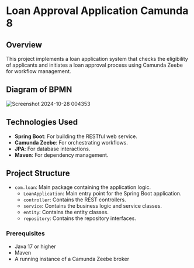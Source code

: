 # Loan Approval Application Camunda 8

## Overview
This project implements a loan application system that checks the eligibility of applicants and initiates a loan approval process using Camunda Zeebe for workflow management.

## Diagram of BPMN
![Screenshot 2024-10-28 004353](https://github.com/user-attachments/assets/b25575a8-f49b-4940-abc5-aea3a2dc6e83)

## Technologies Used
- **Spring Boot**: For building the RESTful web service.
- **Camunda Zeebe**: For orchestrating workflows.
- **JPA**: For database interactions.
- **Maven**: For dependency management.

## Project Structure
- `com.loan`: Main package containing the application logic.
  - `LoanApplication`: Main entry point for the Spring Boot application.
  - `controller`: Contains the REST controllers.
  - `service`: Contains the business logic and service classes.
  - `entity`: Contains the entity classes.
  - `repository`: Contains the repository interfaces.

### Prerequisites
- Java 17 or higher
- Maven
- A running instance of a Camunda Zeebe broker
